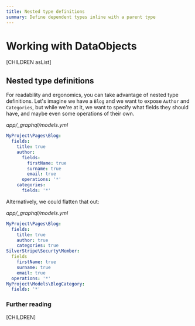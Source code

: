 ```yaml
---
title: Nested type definitions
summary: Define dependent types inline with a parent type
---
```

# Working with DataObjects

[CHILDREN asList]

## Nested type definitions

For readability and ergonomics, you can take advantage of nested type definitions. Let's imagine
we have a `Blog` and we want to expose `Author` and `Categories`, but while we're at it, we want
to specify what fields they should have, and maybe even some operations of their own.

*app/_graphql/models.yml*
```yaml
MyProject\Pages\Blog:
  fields:
    title: true
    author:
      fields:
        firstName: true
        surname: true
        email: true
      operations: '*'
    categories:
      fields: '*'
```

Alternatively, we could flatten that out:

*app/_graphql/models.yml*
```yaml
MyProject\Pages\Blog:
  fields:
    title: true
    author: true
    categories: true
SilverStripe\Securty\Member:
  fields
    firstName: true
    surname: true
    email: true
  operations: '*'
MyProject\Models\BlogCategory:
  fields: '*'
```

### Further reading

[CHILDREN]
